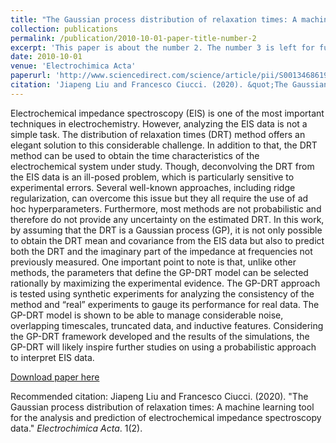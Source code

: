 ```yaml
---
title: "The Gaussian process distribution of relaxation times: A machine learning tool for the analysis and prediction of electrochemical impedance spectroscopy data"
collection: publications
permalink: /publication/2010-10-01-paper-title-number-2
excerpt: 'This paper is about the number 2. The number 3 is left for future work.'
date: 2010-10-01
venue: 'Electrochimica Acta'
paperurl: 'http://www.sciencedirect.com/science/article/pii/S0013468619321887'
citation: 'Jiapeng Liu and Francesco Ciucci. (2020). &quot;The Gaussian process distribution of relaxation times: A machine learning tool for the analysis and prediction of electrochemical impedance spectroscopy data.&quot; <i>Electrochimica Acta</i>. 1(2).'
---
```

Electrochemical impedance spectroscopy (EIS) is one of the most important techniques in electrochemistry. However, analyzing the EIS data is not a simple task. The distribution of relaxation times (DRT) method offers an elegant solution to this considerable challenge. In addition to that, the DRT method can be used to obtain the time characteristics of the electrochemical system under study. Though, deconvolving the DRT from the EIS data is an ill-posed problem, which is particularly sensitive to experimental errors. Several well-known approaches, including ridge regularization, can overcome this issue but they all require the use of ad hoc hyperparameters. Furthermore, most methods are not probabilistic and therefore do not provide any uncertainty on the estimated DRT. In this work, by assuming that the DRT is a Gaussian process (GP), it is not only possible to obtain the DRT mean and covariance from the EIS data but also to predict both the DRT and the imaginary part of the impedance at frequencies not previously measured. One important point to note is that, unlike other methods, the parameters that define the GP-DRT model can be selected rationally by maximizing the experimental evidence. The GP-DRT approach is tested using synthetic experiments for analyzing the consistency of the method and “real” experiments to gauge its performance for real data. The GP-DRT model is shown to be able to manage considerable noise, overlapping timescales, truncated data, and inductive features. Considering the GP-DRT framework developed and the results of the simulations, the GP-DRT will likely inspire further studies on using a probabilistic approach to interpret EIS data.

[Download paper here](http://jiapeng-liu.github.io/files/paper2.pdf)

Recommended citation: Jiapeng Liu and Francesco Ciucci. (2020). "The Gaussian process distribution of relaxation times: A machine learning tool for the analysis and prediction of electrochemical impedance spectroscopy data." <i>Electrochimica Acta</i>. 1(2).